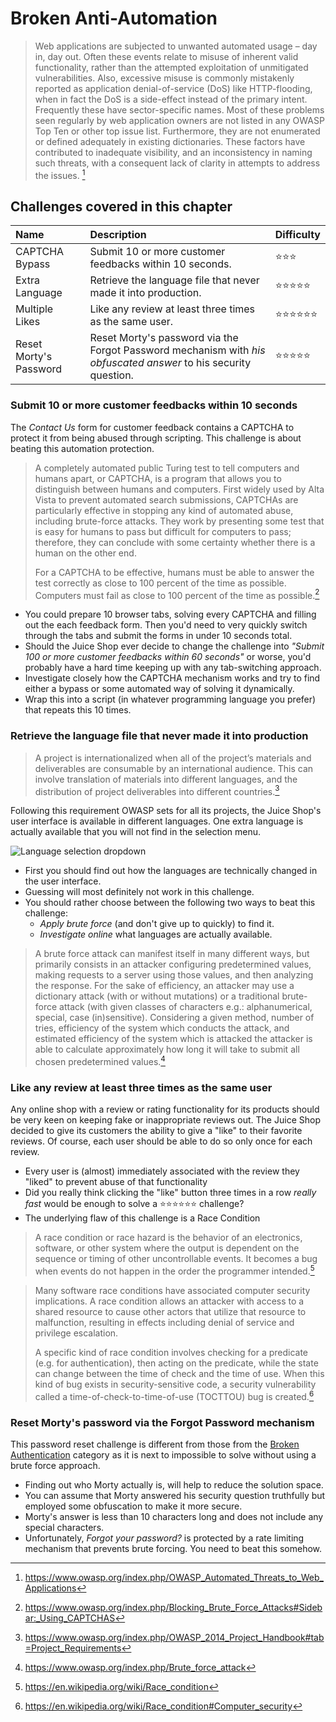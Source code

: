 # Broken Anti-Automation

> Web applications are subjected to unwanted automated usage – day in,
> day out. Often these events relate to misuse of inherent valid
> functionality, rather than the attempted exploitation of unmitigated
> vulnerabilities. Also, excessive misuse is commonly mistakenly
> reported as application denial-of-service (DoS) like HTTP-flooding,
> when in fact the DoS is a side-effect instead of the primary intent.
> Frequently these have sector-specific names. Most of these problems
> seen regularly by web application owners are not listed in any OWASP
> Top Ten or other top issue list. Furthermore, they are not enumerated
> or defined adequately in existing dictionaries. These factors have
> contributed to inadequate visibility, and an inconsistency in naming
> such threats, with a consequent lack of clarity in attempts to address
> the issues. [^1]

## Challenges covered in this chapter

| Name                   | Description                                                                                                     | Difficulty |
|:-----------------------|:----------------------------------------------------------------------------------------------------------------|:-----------|
| CAPTCHA Bypass         | Submit 10 or more customer feedbacks within 10 seconds.                                                         | ⭐⭐⭐       |
| Extra Language         | Retrieve the language file that never made it into production.                                                  | ⭐⭐⭐⭐⭐    |
| Multiple Likes         | Like any review at least three times as the same user.                                                          | ⭐⭐⭐⭐⭐⭐  |
| Reset Morty's Password | Reset Morty's password via the Forgot Password mechanism with _his obfuscated answer_ to his security question. | ⭐⭐⭐⭐⭐    |

### Submit 10 or more customer feedbacks within 10 seconds

The _Contact Us_ form for customer feedback contains a CAPTCHA to
protect it from being abused through scripting. This challenge is about
beating this automation protection.

> A completely automated public Turing test to tell computers and humans
> apart, or CAPTCHA, is a program that allows you to distinguish between
> humans and computers. First widely used by Alta Vista to prevent
> automated search submissions, CAPTCHAs are particularly effective in
> stopping any kind of automated abuse, including brute-force attacks.
> They work by presenting some test that is easy for humans to pass but
> difficult for computers to pass; therefore, they can conclude with
> some certainty whether there is a human on the other end.
>
> For a CAPTCHA to be effective, humans must be able to answer the test
> correctly as close to 100 percent of the time as possible. Computers
> must fail as close to 100 percent of the time as possible.[^2]

* You could prepare 10 browser tabs, solving every CAPTCHA and filling
  out the each feedback form. Then you'd need to very quickly switch
  through the tabs and submit the forms in under 10 seconds total.
* Should the Juice Shop ever decide to change the challenge into
  _"Submit 100 or more customer feedbacks within 60 seconds"_ or worse,
  you'd probably have a hard time keeping up with any tab-switching
  approach.
* Investigate closely how the CAPTCHA mechanism works and try to find
  either a bypass or some automated way of solving it dynamically.
* Wrap this into a script (in whatever programming language you prefer)
  that repeats this 10 times.

### Retrieve the language file that never made it into production

> A project is internationalized when all of the project’s materials and
> deliverables are consumable by an international audience. This can
> involve translation of materials into different languages, and the
> distribution of project deliverables into different countries.[^3]

Following this requirement OWASP sets for all its projects, the Juice
Shop's user interface is available in different languages. One extra
language is actually available that you will not find in the selection
menu.

![Language selection dropdown](/part3/img/languages.png)

* First you should find out how the languages are technically changed in
  the user interface.
* Guessing will most definitely not work in this challenge.
* You should rather choose between the following two ways to beat this
  challenge:
  * _Apply brute force_ (and don't give up to quickly) to find it.
  * _Investigate online_ what languages are actually available.

> A brute force attack can manifest itself in many different ways, but
> primarily consists in an attacker configuring predetermined values,
> making requests to a server using those values, and then analyzing the
> response. For the sake of efficiency, an attacker may use a dictionary
> attack (with or without mutations) or a traditional brute-force attack
> (with given classes of characters e.g.: alphanumerical, special, case
> (in)sensitive). Considering a given method, number of tries,
> efficiency of the system which conducts the attack, and estimated
> efficiency of the system which is attacked the attacker is able to
> calculate approximately how long it will take to submit all chosen
> predetermined values.[^4]

### Like any review at least three times as the same user

Any online shop with a review or rating functionality for its products
should be very keen on keeping fake or inappropriate reviews out. The
Juice Shop decided to give its customers the ability to give a "like" to
their favorite reviews. Of course, each user should be able to do so
only once for each review.

* Every user is (almost) immediately associated with the review they
  "liked" to prevent abuse of that functionality
* Did you really think clicking the "like" button three times in a row
  _really fast_ would be enough to solve a ⭐⭐⭐⭐⭐⭐ challenge?
* The underlying flaw of this challenge is a Race Condition

> A race condition or race hazard is the behavior of an electronics,
> software, or other system where the output is dependent on the
> sequence or timing of other uncontrollable events. It becomes a bug
> when events do not happen in the order the programmer intended.[^5]

<!-- -->

> Many software race conditions have associated computer security
> implications. A race condition allows an attacker with access to a
> shared resource to cause other actors that utilize that resource to
> malfunction, resulting in effects including denial of service and
> privilege escalation.
>
> A specific kind of race condition involves checking for a predicate
> (e.g. for authentication), then acting on the predicate, while the
> state can change between the time of check and the time of use. When
> this kind of bug exists in security-sensitive code, a security
> vulnerability called a time-of-check-to-time-of-use (TOCTTOU) bug is
> created.[^6]

### Reset Morty's password via the Forgot Password mechanism

This password reset challenge is different from those from the
[Broken Authentication](broken-authentication.md) category as it is next
to impossible to solve without using a brute force approach.

* Finding out who Morty actually is, will help to reduce the solution
  space.
* You can assume that Morty answered his security question truthfully
  but employed some obfuscation to make it more secure.
* Morty's answer is less than 10 characters long and does not include
  any special characters.
* Unfortunately, _Forgot your password?_ is protected by a rate limiting
  mechanism that prevents brute forcing. You need to beat this somehow.

[^1]: https://www.owasp.org/index.php/OWASP_Automated_Threats_to_Web_Applications
[^2]: https://www.owasp.org/index.php/Blocking_Brute_Force_Attacks#Sidebar:_Using_CAPTCHAS
[^3]: https://www.owasp.org/index.php/OWASP_2014_Project_Handbook#tab=Project_Requirements
[^4]: https://www.owasp.org/index.php/Brute_force_attack
[^5]: https://en.wikipedia.org/wiki/Race_condition
[^6]: https://en.wikipedia.org/wiki/Race_condition#Computer_security
